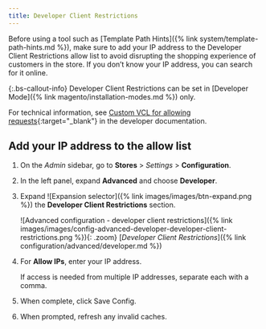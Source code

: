 ```yaml
---
title: Developer Client Restrictions
---
```


Before using a tool such as [Template Path Hints]({% link system/template-path-hints.md %}), make sure to add your IP address to the Developer Client Restrictions  allow list to avoid disrupting the shopping experience of customers in the store. If you don’t know your IP address, you can search for it online.

{:.bs-callout-info}
Developer Client Restrictions can be set in [Developer Mode]({% link magento/installation-modes.md %}) only.

For technical information, see [Custom VCL for allowing requests][1]{:target="_blank"} in the developer documentation.

## Add your IP address to the allow list

1. On the _Admin_ sidebar, go to **Stores** > _Settings_ > **Configuration**.

1. In the left panel, expand **Advanced** and choose **Developer**.

1. Expand ![Expansion selector]({% link images/images/btn-expand.png %}) the **Developer Client Restrictions** section.

    ![Advanced configuration - developer client restrictions]({% link images/images/config-advanced-developer-developer-client-restrictions.png %}){: .zoom}
    [_Developer Client Restrictions_]({% link configuration/advanced/developer.md %})

1. For **Allow IPs**, enter your IP address.

   If access is needed from multiple IP addresses, separate each with a comma.

1. When complete, click <span class="btn">Save Config</span>.

1. When prompted, refresh any invalid caches.

[1]: http://devdocs.magento.com/guides/v2.3/cloud/configure/fastly-vcl-whitelist.html
